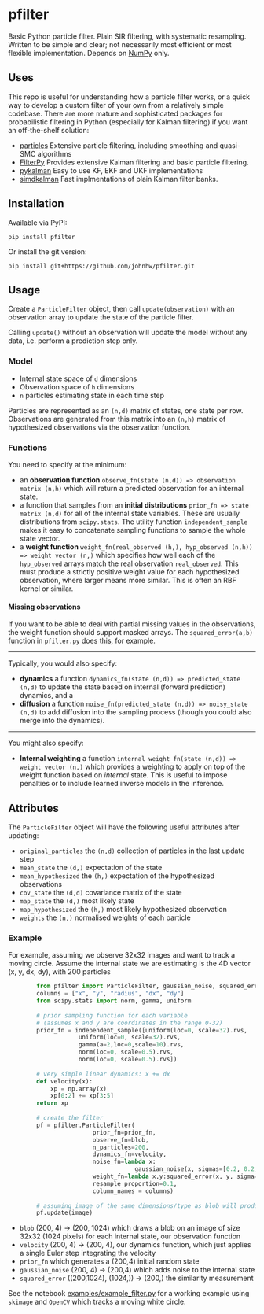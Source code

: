 # pfilter
Basic Python particle filter. Plain SIR filtering, with systematic resampling. Written to be simple and clear; not necessarily most efficient or most flexible implementation. Depends on [NumPy](http://numpy.org) only. 

## Uses

This repo is useful for understanding how a particle filter works, or a quick way to develop a custom filter of your own from a relatively simple codebase. There are more mature and sophisticated packages for probabilistic filtering in Python (especially for Kalman filtering) if you want an off-the-shelf solution:

* [particles](https://github.com/nchopin/particles) Extensive particle filtering, including smoothing and quasi-SMC algorithms
* [FilterPy](https://github.com/rlabbe/filterpy) Provides extensive Kalman filtering and basic particle filtering.
* [pykalman](https://github.com/pykalman/pykalman) Easy to use KF, EKF and UKF implementations
* [simdkalman](https://github.com/oseiskar/simdkalman) Fast implmentations of plain Kalman filter banks.



## Installation

Available via PyPI:

    pip install pfilter
    
Or install the git version:

    pip install git+https://github.com/johnhw/pfilter.git

## Usage
Create a `ParticleFilter` object, then call `update(observation)` with an observation array to update the state of the particle filter.

Calling `update()` without an observation will update the model without any data, i.e. perform a prediction step only.

### Model

* Internal state space of `d` dimensions
* Observation space of `h` dimensions
* `n` particles estimating state in each time step

Particles are represented as an `(n,d)` matrix of states, one state per row. Observations are generated from this matrix into an `(n,h)` matrix of hypothesized observations via the observation function.

### Functions 
You need to specify at the minimum:

* an **observation function** `observe_fn(state (n,d)) => observation matrix (n,h)` which will return a predicted observation for an internal state.
* a function that samples from an **initial distributions** `prior_fn => state matrix (n,d)` for all of the internal state variables. These are usually distributions from `scipy.stats`. The utility function `independent_sample` makes it easy to concatenate sampling functions to sample the whole state vector.
* a **weight function** `weight_fn(real_observed (h,), hyp_observed (n,h)) => weight vector (n,)` which specifies how well each of the `hyp_observed` arrays match the real observation `real_observed`. This must produce a strictly positive weight value for each hypothesized observation, where larger means more similar. This is often an RBF kernel or similar.

#### Missing observations
If you want to be able to deal with partial missing values in the observations, the weight function should support masked arrays. The `squared_error(a,b)` function in `pfilter.py` does this, for example.


---

Typically, you would also specify:
*  **dynamics** a function `dynamics_fn(state (n,d)) => predicted_state (n,d)` to update the state based on internal (forward prediction) dynamics, and a 
* **diffusion** a function `noise_fn(predicted_state (n,d)) => noisy_state (n,d)` to add diffusion into the sampling process (though you could also merge into the dynamics). 

---

You might also specify:

* **Internal weighting** a function `internal_weight_fn(state (n,d)) => weight vector (n,)` which provides a weighting to apply on top of the weight function based on *internal* state. This is useful to impose penalties or to include learned inverse models in the inference.

## Attributes

The `ParticleFilter` object will have the following useful attributes after updating:

* `original_particles` the `(n,d)` collection of particles in the last update step
* `mean_state` the `(d,)` expectation of the state
* `mean_hypothesized`  the `(h,)` expectation of the hypothesized observations
* `cov_state` the `(d,d)` covariance matrix of the state
* `map_state` the `(d,)` most likely state
* `map_hypothesized` the `(h,)`  most likely hypothesized observation
* `weights` the  `(n,)` normalised weights of each particle


### Example

For example, assuming we observe 32x32 images and want to track a moving circle. Assume the internal state we are estimating is the 4D vector (x, y, dx, dy), with 200 particles

```python
        from pfilter import ParticleFilter, gaussian_noise, squared_error, independent_sample
        columns = ["x", "y", "radius", "dx", "dy"]
        from scipy.stats import norm, gamma, uniform 
        
        # prior sampling function for each variable
        # (assumes x and y are coordinates in the range 0-32)    
        prior_fn = independent_sample([uniform(loc=0, scale=32).rvs, 
                    uniform(loc=0, scale=32).rvs, 
                    gamma(a=2,loc=0,scale=10).rvs,
                    norm(loc=0, scale=0.5).rvs,
                    norm(loc=0, scale=0.5).rvs])
                                    
        # very simple linear dynamics: x += dx
        def velocity(x):
            xp = np.array(x)
            xp[0:2] += xp[3:5]        
        return xp
        
        # create the filter
        pf = pfilter.ParticleFilter(
                        prior_fn=prior_fn, 
                        observe_fn=blob,
                        n_particles=200,
                        dynamics_fn=velocity,
                        noise_fn=lambda x: 
                                    gaussian_noise(x, sigmas=[0.2, 0.2, 0.1, 0.05, 0.05]),
                        weight_fn=lambda x,y:squared_error(x, y, sigma=2),
                        resample_proportion=0.1,
                        column_names = columns)
                        
        # assuming image of the same dimensions/type as blob will produce
        pf.update(image) 
 ```


* `blob` (200, 4) -> (200, 1024) which draws a blob on an image of size 32x32 (1024 pixels) for each internal state, our observation function
* `velocity` (200, 4) -> (200, 4), our dynamics function, which just applies a single Euler step integrating the velocity
* `prior_fn` which generates a (200,4) initial random state
* `gaussian_noise` (200, 4) -> (200,4) which adds noise to the internal state
* `squared_error` ((200,1024), (1024,)) -> (200,) the similarity measurement


See the notebook [examples/example_filter.py](examples/test_filter.py) for a working example using `skimage` and `OpenCV` which tracks a moving white circle.
    
    
